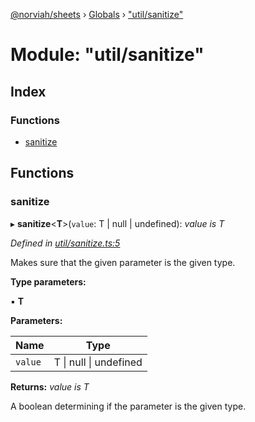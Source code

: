 [@norviah/sheets](../README.md) › [Globals](../globals.md) › ["util/sanitize"](_util_sanitize_.md)

# Module: "util/sanitize"

## Index

### Functions

* [sanitize](_util_sanitize_.md#sanitize)

## Functions

###  sanitize

▸ **sanitize**<**T**>(`value`: T | null | undefined): *value is T*

*Defined in [util/sanitize.ts:5](https://github.com/Norviah/sheets/blob/20a3574/src/util/sanitize.ts#L5)*

Makes sure that the given parameter is the given type.

**Type parameters:**

▪ **T**

**Parameters:**

Name | Type |
------ | ------ |
`value` | T &#124; null &#124; undefined |

**Returns:** *value is T*

A boolean determining if the parameter is the given type.
